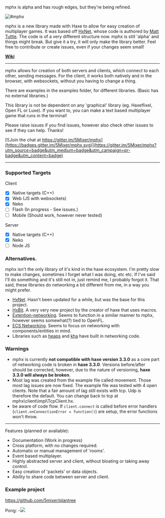 mphx is alpha and has rough edges, but they're being refined.


![#mphx](Logo.png)

mphx is a new library made with Haxe to allow for easy creation of multiplayer games. It was based off [HxNet](https://github.com/MattTuttle/hxnet), whose code is authored by [Matt Tuttle](https://github.com/MattTuttle). The code is of a very different structure now. mphx is still 'alpha' and things might break. But give it a try, it will only make the library better. Feel free to contribute or create issues, even if your changes seem small!

[**Wiki**](https://github.com/5Mixer/mphx/wiki)

-------------

mphx allows for creation of both servers and clients, which connect to each other, sending messages. For the client, it works both natively and in the browser, with websockets, without you having to change a thing.

There are examples in the examples folder, for different libraries. (Basic has no external libraries.)

This library is not be dependent on any 'graphical' library (eg. Haxeflixel, Open FL or Luxe). If you want to, you can make a text based multiplayer game that runs in the terminal!

Please raise issues if you find issues, however also check other issues to see if they can help. Thanks!

[![Join the chat at https://gitter.im/5Mixer/mphx](https://badges.gitter.im/5Mixer/mphx.svg)](https://gitter.im/5Mixer/mphx?utm_source=badge&utm_medium=badge&utm_campaign=pr-badge&utm_content=badge)

-------------

### Supported Targets
Client

- [x] Native targets (C++)
- [x] Web (JS with websockets)
- [x] Neko
- [ ] Flash (In progress - See issues.)
- [ ] Mobile (Should work, however never tested) 

Server

- [x] Native targets (C++)
- [x] Neko
- [ ] Node JS

### Alternatives.
mphx isn't the only library of it's kind in the haxe ecosystem. I'm pretty slow to make changes, sometimes I forget what I was doing, etc etc. If I've said I'll do something and it's still not in, just remind me, I probably forgot it. That said, these libraries do networking a bit different from me, in a way you might prefer.
 - [HxNet](https://github.com/MattTuttle/hxnet). Hasn't been updated for a while, but was the base for this project.
 - [HxBit](https://github.com/ncannasse/hxbit). A very very new project by the creator of haxe that uses macros.
 - [Extention-networking](https://github.com/wikiti/extension-networking). Seems to function in a similar manner to mphx, however seems somewhat(?) tied to OpenFL.
 - [ECS Networking](https://github.com/Dvergar/ECS-Networking-Haxe). Seems to focus on networking with components/entities in mind.
 - Libraries such as [heaps](https://github.com/ncannasse/heaps/tree/master/hxd/net) and [kha](https://github.com/KTXSoftware/Kha/tree/master/Sources/kha/network) have built in networking code.

### Warnings


 - mphx is currently **not compatible with haxe version 3.3.0** as a core part of networking code is broken in **haxe 3.3.0**. Versions before/after should be corrected, however, due to the nature of versioning, **haxe 3.3.0 will always be broken**. 
 - Most lag was created from the example file called movement. Those most lag issues are now fixed. The example file was tested with 4 open clients. Note that a fair amount of lag still exists with tcp. Udp is therefore the default. You can change back to tcp at mphx\client\impl\TcpClient.hx.
 - be aware of code flow. If `client.connect` is called before error handlers (`client.onConnectionError = function()`) are setup, the error functions won't throw.

--------------

Features (planned or avaliable):

-  Documentation (Work in progress)
-  Cross platform, with no changes required.
-  Automatic or manual management of 'rooms'.
-  Event based multiplayer.
-  Highly abstracted server and client, without bloating or taking away control.
-  Easy creation of 'packets' or data objects.
-  Ability to share code between server and client.

### Example project
https://github.com/5mixer/plantree

Pong:
-![](/Pong.gif)

